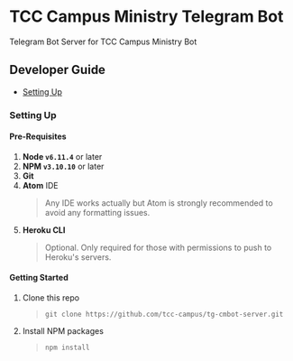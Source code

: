 # TCC Campus Ministry Telegram Bot
Telegram Bot Server for TCC Campus Ministry Bot

## Developer Guide
* [Setting Up](#setting-up)

### Setting Up

#### Pre-Requisites

1. **Node `v6.11.4`** or later
2. **NPM `v3.10.10`** or later
3. **Git**
4. **Atom** IDE
    > Any IDE works actually but Atom is strongly recommended to avoid any formatting issues.
5. **Heroku CLI**
    > Optional. Only required for those with permissions to push to Heroku's servers.

#### Getting Started

1. Clone this repo
   > `git clone https://github.com/tcc-campus/tg-cmbot-server.git`
2. Install NPM packages
   > `npm install`
